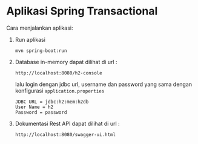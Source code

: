 # Aplikasi Spring Transactional

Cara menjalankan aplikasi:

1. Run aplikasi

    ```
   mvn spring-boot:run
    ```

2. Database in-memory dapat dilihat di url :
    ```
    http://localhost:8080/h2-console
    ```
   lalu login dengan jdbc url, username dan password
   yang sama dengan konfigurasi `application.properties`
    ```
    JDBC URL = jdbc:h2:mem:h2db
    User Name = h2
    Password = password
    ```

3. Dokumentasi Rest API dapat dilihat di url :

    ```
    http://localhost:8080/swagger-ui.html
    ```

   